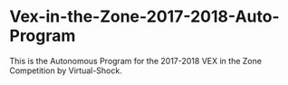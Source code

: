 # Vex-in-the-Zone-2017-2018-Auto-Program
This is the Autonomous Program for the 2017-2018 VEX in the Zone Competition by Virtual-Shock. 
